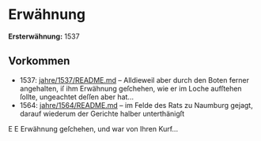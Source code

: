 # Erwähnung

**Ersterwähnung:** 1537

## Vorkommen
- 1537: [jahre/1537/README.md](../jahre/1537/README.md) – Alldieweil aber durch den
Boten ferner angehalten, iſ ihm Erwähnung geſchehen,
wie er im Loche aufſtehen ſollte, ungeachtet deſſen aber
hat...
- 1564: [jahre/1564/README.md](../jahre/1564/README.md) – im Felde des Rats zu Naumburg
gejagt, darauf wiederum der Gerichte halber unterthänigſt


E E
Erwähnung geſchehen, und war von Ihren Kurf...
